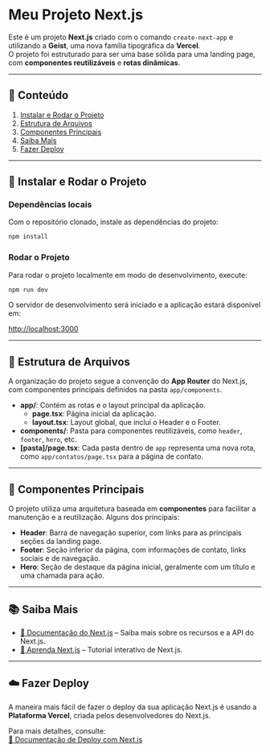 # Meu Projeto Next.js

Este é um projeto **Next.js** criado com o comando `create-next-app` e utilizando a **Geist**, uma nova família tipográfica da **Vercel**.  
O projeto foi estruturado para ser uma base sólida para uma landing page, com **componentes reutilizáveis** e **rotas dinâmicas**.

---

## 📑 Conteúdo
1. [Instalar e Rodar o Projeto](#instalar-e-rodar-o-projeto)  
2. [Estrutura de Arquivos](#estrutura-de-arquivos)  
3. [Componentes Principais](#componentes-principais)  
4. [Saiba Mais](#saiba-mais)  
5. [Fazer Deploy](#fazer-deploy)  

---

## 🚀 Instalar e Rodar o Projeto

### Dependências locais
Com o repositório clonado, instale as dependências do projeto:

```bash
npm install
```

### Rodar o Projeto
Para rodar o projeto localmente em modo de desenvolvimento, execute:

```bash
npm run dev
```

O servidor de desenvolvimento será iniciado e a aplicação estará disponível em:

[http://localhost:3000](http://localhost:3000)

---

## 📂 Estrutura de Arquivos

A organização do projeto segue a convenção do **App Router** do Next.js, com componentes principais definidos na pasta `app/components`.

- **app/**: Contém as rotas e o layout principal da aplicação.
  - **page.tsx**: Página inicial da aplicação.
  - **layout.tsx**: Layout global, que inclui o Header e o Footer.
- **components/**: Pasta para componentes reutilizáveis, como `header`, `footer`, `hero`, etc.
- **[pasta]/page.tsx**: Cada pasta dentro de `app` representa uma nova rota, como `app/contatos/page.tsx` para a página de contato.

---

## 🧩 Componentes Principais

O projeto utiliza uma arquitetura baseada em **componentes** para facilitar a manutenção e a reutilização. Alguns dos principais:

- **Header**: Barra de navegação superior, com links para as principais seções da landing page.
- **Footer**: Seção inferior da página, com informações de contato, links sociais e de navegação.
- **Hero**: Seção de destaque da página inicial, geralmente com um título e uma chamada para ação.

---

## 📚 Saiba Mais

- [📖 Documentação do Next.js](https://nextjs.org/docs) – Saiba mais sobre os recursos e a API do Next.js.  
- [🎯 Aprenda Next.js](https://nextjs.org/learn) – Tutorial interativo de Next.js.

---

## ☁️ Fazer Deploy

A maneira mais fácil de fazer o deploy da sua aplicação Next.js é usando a **Plataforma Vercel**, criada pelos desenvolvedores do Next.js.

Para mais detalhes, consulte:  
[📄 Documentação de Deploy com Next.js](https://nextjs.org/docs/deployment)
